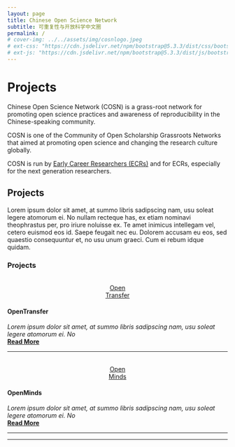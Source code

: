 ```yaml
---
layout: page
title: Chinese Open Science Network
subtitle: 可重复性与开放科学中文圈
permalink: /
# cover-img: ../../assets/img/cosnlogo.jpeg
# ext-css: "https://cdn.jsdelivr.net/npm/bootstrap@5.3.3/dist/css/bootstrap.min.css"
# ext-js: "https://cdn.jsdelivr.net/npm/bootstrap@5.3.3/dist/js/bootstrap.bundle.min.js" 
---
```


# Projects

Chinese Open Science Network (COSN) is a grass-root network for promoting open science practices and awareness of reproducibility in the Chinese-speaking community.

COSN is one of the Community of Open Scholarship Grassroots Networks that aimed at promoting open science and changing the research culture globally.

COSN is run by [Early Career Researchers (ECRs)](/pages/about) and for ECRs, especially for the next generation researchers.

## Projects

Lorem ipsum dolor sit amet, at summo libris sadipscing nam, usu soleat legere atomorum ei. No nullam recteque has, ex etiam nominavi theophrastus per, pro iriure noluisse ex. Te amet inimicus intellegam vel, cetero euismod eos id. Saepe feugait nec eu. Dolorem accusam eu eos, sed quaestio consequuntur et, no usu unum graeci. Cum ei rebum idque quidam.
### Projects
<div class="container">
    <div class="row">
      <div class="col-sm-3 col-xs-6" align="center">
        <br>
        <a href="/pages/projects/open_transfer">
          <div class="circle-logo">Open<br>Transfer</div>
          <!-- <img src="/assets/img/logo.png" alt="" width="100" height="100"> -->
        </a>
      </div>
      <div class="col-sm-9">
        <h4>OpenTransfer</h4>
        <i>Lorem ipsum dolor sit amet, at summo libris sadipscing nam, usu soleat legere atomorum ei. No</i><br>
        <a href="/pages/projects/open_transfer"><b>Read More</b></a>
      </div>
    </div>
    <hr>
    <div class="row">
      <div class="col-sm-3 col-xs-6" align="center">
        <br>
        <a href="/pages/projects/open_minds"><div class="circle-logo">Open<br>Minds</div></a>
      </div>
      <div class="col-sm-9">
        <h4>OpenMinds</h4>
        <i>Lorem ipsum dolor sit amet, at summo libris sadipscing nam, usu soleat legere atomorum ei. No</i><br>
        <a href="/pages/projects/open_minds"><b>Read More</b></a>
      </div>
    </div>
    <hr>
</div>



---